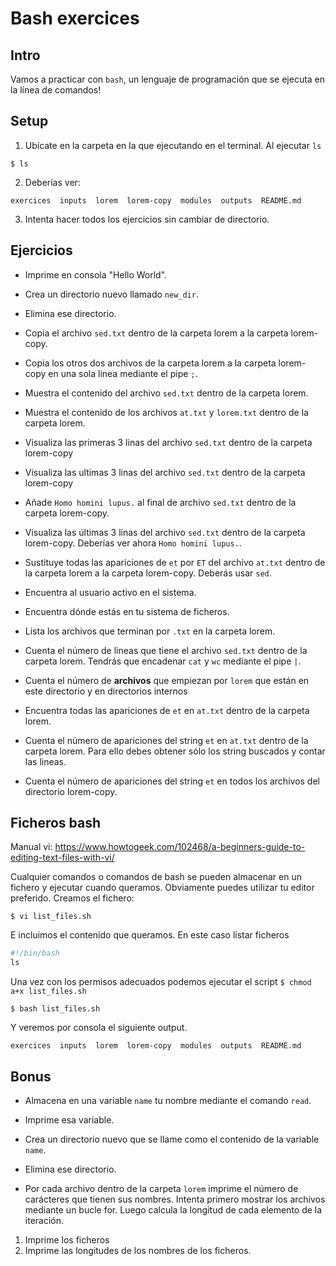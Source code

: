 # Bash exercices


## Intro

Vamos a practicar con `bash`, un lenguaje de programación que se ejecuta en la línea de comandos!

## Setup
1. Ubícate en la carpeta en la que ejecutando en el terminal. Al ejecutar `ls`
```console
$ ls
```

2. Deberías ver:
```console
exercices  inputs  lorem  lorem-copy  modules  outputs  README.md
```
3. Intenta hacer todos los ejercicios sin cambiar de directorio.

## Ejercicios

* Imprime en consola "Hello World".

* Crea un directorio nuevo llamado `new_dir`.

* Elimina ese directorio.

* Copia el archivo `sed.txt` dentro de la carpeta lorem a la carpeta lorem-copy.

* Copia los otros dos archivos de la carpeta lorem a la carpeta lorem-copy en una sola linea mediante el pipe `;`.

* Muestra el contenido del archivo `sed.txt` dentro de la carpeta lorem.

* Muestra el contenido de los archivos `at.txt` y `lorem.txt` dentro de la carpeta lorem.

* Visualiza las primeras 3 linas del archivo `sed.txt` dentro de la carpeta lorem-copy

* Visualiza las ultimas 3 linas del archivo `sed.txt` dentro de la carpeta lorem-copy

* Añade `Homo homini lupus.` al final de archivo `sed.txt` dentro de la carpeta lorem-copy.

* Visualiza las últimas 3 linas del archivo `sed.txt` dentro de la carpeta lorem-copy. Deberías ver ahora `Homo homini lupus.`.

* Sustituye todas las apariciones de `et` por `ET` del archivo `at.txt` dentro de la carpeta lorem a la carpeta lorem-copy. Deberás usar `sed`.

* Encuentra al usuario activo en el sistema.

* Encuentra dónde estás en tu sistema de ficheros.

* Lista los archivos que terminan por `.txt` en la carpeta lorem.

* Cuenta el número de lineas que tiene el archivo `sed.txt` dentro de la carpeta lorem. Tendrás que encadenar `cat` y `wc` mediante el pipe `|`.

* Cuenta el número de **archivos** que empiezan por `lorem` que están en este directorio y en directorios internos

* Encuentra todas las apariciones de `et` en `at.txt` dentro de la carpeta lorem.

* Cuenta el número de apariciones del string `et` en `at.txt` dentro de la carpeta lorem. Para ello debes obtener sólo los string buscados y contar las lineas.

*  Cuenta el número de apariciones del string `et` en todos los archivos del directorio lorem-copy.


## Ficheros bash

Manual vi: https://www.howtogeek.com/102468/a-beginners-guide-to-editing-text-files-with-vi/

Cualquier comandos o comandos de bash se pueden almacenar en un fichero y ejecutar cuando queramos. Obviamente puedes utilizar tu editor preferido. Creamos el fichero:
```console
$ vi list_files.sh
```
E incluimos el contenido que queramos. En este caso listar ficheros
```python
#!/bin/bash
ls
```

Una vez con los permisos adecuados podemos ejecutar el script `$ chmod a+x list_files.sh`
```console
$ bash list_files.sh
```
Y veremos por consola el siguiente output.
```console
exercices  inputs  lorem  lorem-copy  modules  outputs  README.md
```

## Bonus

* Almacena en una variable `name` tu nombre mediante el comando `read`.

* Imprime esa variable.

* Crea un directorio nuevo que se llame como el contenido de la variable `name`.

* Elimina ese directorio.

* Por cada archivo dentro de la carpeta `lorem` imprime el número de carácteres que tienen sus nombres. Intenta primero mostrar los archivos mediante un bucle for. Luego calcula la longitud de cada elemento de la iteración.
1. Imprime los ficheros
2. Imprime las longitudes de los nombres de los ficheros.
